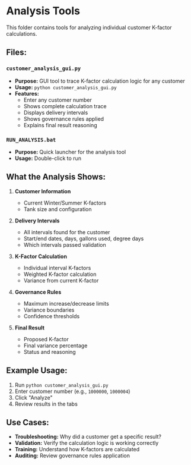 # Analysis Tools

This folder contains tools for analyzing individual customer K-factor calculations.

## Files:

### `customer_analysis_gui.py`
- **Purpose:** GUI tool to trace K-factor calculation logic for any customer
- **Usage:** `python customer_analysis_gui.py`
- **Features:**
  - Enter any customer number
  - Shows complete calculation trace
  - Displays delivery intervals
  - Shows governance rules applied
  - Explains final result reasoning

### `RUN_ANALYSIS.bat`
- **Purpose:** Quick launcher for the analysis tool
- **Usage:** Double-click to run

## What the Analysis Shows:

1. **Customer Information**
   - Current Winter/Summer K-factors
   - Tank size and configuration

2. **Delivery Intervals**
   - All intervals found for the customer
   - Start/end dates, days, gallons used, degree days
   - Which intervals passed validation

3. **K-Factor Calculation**
   - Individual interval K-factors
   - Weighted K-factor calculation
   - Variance from current K-factor

4. **Governance Rules**
   - Maximum increase/decrease limits
   - Variance boundaries
   - Confidence thresholds

5. **Final Result**
   - Proposed K-factor
   - Final variance percentage
   - Status and reasoning

## Example Usage:

1. Run `python customer_analysis_gui.py`
2. Enter customer number (e.g., `1000000`, `1000004`)
3. Click "Analyze"
4. Review results in the tabs

## Use Cases:

- **Troubleshooting:** Why did a customer get a specific result?
- **Validation:** Verify the calculation logic is working correctly
- **Training:** Understand how K-factors are calculated
- **Auditing:** Review governance rules application
